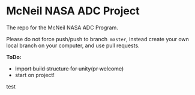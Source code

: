 # McNeil NASA ADC Project
The repo for the McNeil NASA ADC Program.

Please do not force push/push to branch` master`, instead create your own local branch on your computer, and use pull requests.

**ToDo:**
- ~~Import build structure for unity(pr welcome)~~
- start on project!



test
